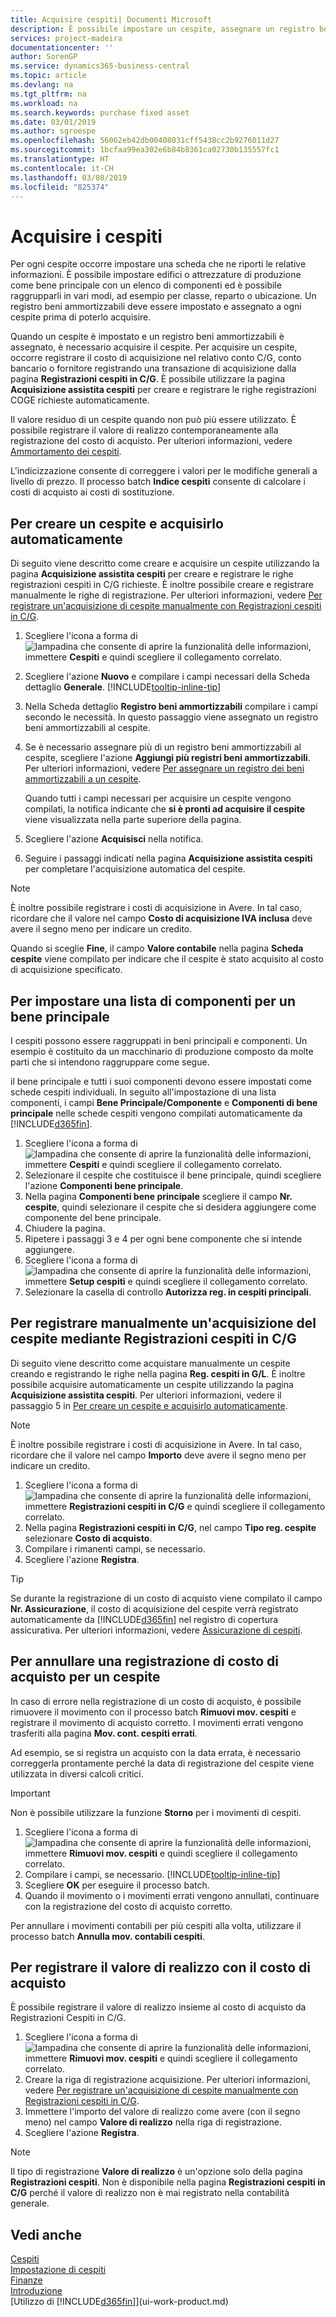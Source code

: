 ```yaml
---
title: Acquisire cespiti| Documenti Microsoft
description: È possibile impostare un cespite, assegnare un registro beni ammortizzabili e registrare il costo di acquisizione del cespite.
services: project-madeira
documentationcenter: ''
author: SorenGP
ms.service: dynamics365-business-central
ms.topic: article
ms.devlang: na
ms.tgt_pltfrm: na
ms.workload: na
ms.search.keywords: purchase fixed asset
ms.date: 03/01/2019
ms.author: sgroespe
ms.openlocfilehash: 56062eb42db00408031cff5438cc2b9276011d27
ms.sourcegitcommit: 1bcfaa99ea302e6b84b8361ca02730b135557fc1
ms.translationtype: HT
ms.contentlocale: it-CH
ms.lasthandoff: 03/08/2019
ms.locfileid: "825374"
---
```

# <a name="acquire-fixed-assets"></a>Acquisire i cespiti
Per ogni cespite occorre impostare una scheda che ne riporti le relative informazioni. È possibile impostare edifici o attrezzature di produzione come bene principale con un elenco di componenti ed è possibile raggrupparli in vari modi, ad esempio per classe, reparto o ubicazione. Un registro beni ammortizzabili deve essere impostato e assegnato a ogni cespite prima di poterlo acquisire.

Quando un cespite è impostato e un registro beni ammortizzabili è assegnato, è necessario acquisire il cespite. Per acquisire un cespite, occorre registrare il costo di acquisizione nel relativo conto C/G, conto bancario o fornitore registrando una transazione di acquisizione dalla pagina **Registrazioni cespiti in C/G**. È possibile utilizzare la pagina **Acquisizione assistita cespiti** per creare e registrare le righe registrazioni COGE richieste automaticamente.

Il valore residuo di un cespite quando non può più essere utilizzato. È possibile registrare il valore di realizzo contemporaneamente alla registrazione del costo di acquisto. Per ulteriori informazioni, vedere [Ammortamento dei cespiti](fa-how-depreciate-amortize.md).

L'indicizzazione consente di correggere i valori per le modifiche generali a livello di prezzo. Il processo batch **Indice cespiti** consente di calcolare i costi di acquisto ai costi di sostituzione.

## <a name="to-create-a-fixed-asset-and-acquire-it-automatically"></a>Per creare un cespite e acquisirlo automaticamente
Di seguito viene descritto come creare e acquisire un cespite utilizzando la pagina **Acquisizione assistita cespiti** per creare e registrare le righe registrazioni cespiti in C/G richieste. È inoltre possibile creare e registrare manualmente le righe di registrazione. Per ulteriori informazioni, vedere [Per registrare un'acquisizione di cespite manualmente con Registrazioni cespiti in C/G](fa-how-acquire.md#to-post-a-fixed-asset-acquisition-manually-with-the-fixed-asset-gl-journal).

1. Scegliere l'icona a forma di ![lampadina che consente di aprire la funzionalità delle informazioni](media/ui-search/search_small.png "Informazioni sull'operazione che si desidera eseguire"), immettere **Cespiti** e quindi scegliere il collegamento correlato.  
2. Scegliere l'azione **Nuovo** e compilare i campi necessari della Scheda dettaglio **Generale**. [!INCLUDE[tooltip-inline-tip](includes/tooltip-inline-tip_md.md)]
3. Nella Scheda dettaglio **Registro beni ammortizzabili** compilare i campi secondo le necessità. In questo passaggio viene assegnato un registro beni ammortizzabili al cespite.  
4. Se è necessario assegnare più di un registro beni ammortizzabili al cespite, scegliere l'azione **Aggiungi più registri beni ammortizzabili**. Per ulteriori informazioni, vedere [Per assegnare un registro dei beni ammortizzabili a un cespite](fa-how-setup-depreciation.md#to-assign-a-depreciation-book-to-a-fixed-asset).

    Quando tutti i campi necessari per acquisire un cespite vengono compilati, la notifica indicante che **si è pronti ad acquisire il cespite** viene visualizzata nella parte superiore della pagina.
5. Scegliere l'azione **Acquisisci** nella notifica.
6. Seguire i passaggi indicati nella pagina **Acquisizione assistita cespiti** per completare l'acquisizione automatica del cespite.

> [!NOTE]  
>   È inoltre possibile registrare i costi di acquisizione in Avere. In tal caso, ricordare che il valore nel campo **Costo di acquisizione IVA inclusa** deve avere il segno meno per indicare un credito.

Quando si sceglie **Fine**, il campo **Valore contabile** nella pagina **Scheda cespite** viene compilato per indicare che il cespite è stato acquisito al costo di acquisizione specificato.  

## <a name="to-set-up-a-component-list-for-a-main-asset"></a>Per impostare una lista di componenti per un bene principale
I cespiti possono essere raggruppati in beni principali e componenti. Un esempio è costituito da un macchinario di produzione composto da molte parti che si intendono raggruppare come segue.  

il bene principale e tutti i suoi componenti devono essere impostati come schede cespiti individuali. In seguito all'impostazione di una lista componenti, i campi **Bene Principale/Componente** e **Componenti di bene principale** nelle schede cespiti vengono compilati automaticamente da [!INCLUDE[d365fin](includes/d365fin_md.md)].

1. Scegliere l'icona a forma di ![lampadina che consente di aprire la funzionalità delle informazioni](media/ui-search/search_small.png "Informazioni sull'operazione che si desidera eseguire"), immettere **Cespiti** e quindi scegliere il collegamento correlato.
2. Selezionare il cespite che costituisce il bene principale, quindi scegliere l'azione **Componenti bene principale**.
3. Nella pagina **Componenti bene principale** scegliere il campo **Nr. cespite**, quindi selezionare il cespite che si desidera aggiungere come componente del bene principale.
4. Chiudere la pagina.
5. Ripetere i passaggi 3 e 4 per ogni bene componente che si intende aggiungere.
6. Scegliere l'icona a forma di ![lampadina che consente di aprire la funzionalità delle informazioni](media/ui-search/search_small.png "Informazioni sull'operazione che si desidera eseguire"), immettere **Setup cespiti** e quindi scegliere il collegamento correlato.
7. Selezionare la casella di controllo **Autorizza reg. in cespiti principali**.

## <a name="to-post-a-fixed-asset-acquisition-manually-with-the-fixed-asset-gl-journal"></a>Per registrare manualmente un'acquisizione del cespite mediante Registrazioni cespiti in C/G
Di seguito viene descritto come acquistare manualmente un cespite creando e registrando le righe nella pagina **Reg. cespiti in G/L**. È inoltre possibile acquisire automaticamente un cespite utilizzando la pagina **Acquisizione assistita cespiti**. Per ulteriori informazioni, vedere il passaggio 5 in [Per creare un cespite e acquisirlo automaticamente](fa-how-acquire.md#to-create-a-fixed-asset-and-acquire-it-automatically).

> [!NOTE]  
>   È inoltre possibile registrare i costi di acquisizione in Avere. In tal caso, ricordare che il valore nel campo **Importo** deve avere il segno meno per indicare un credito.

1. Scegliere l'icona a forma di ![lampadina che consente di aprire la funzionalità delle informazioni](media/ui-search/search_small.png "Informazioni sull'operazione che si desidera eseguire"), immettere **Registrazioni cespiti in C/G** e quindi scegliere il collegamento correlato.
2. Nella pagina **Registrazioni cespiti in C/G**, nel campo **Tipo reg. cespite** selezionare **Costo di acquisto**.
3. Compilare i rimanenti campi, se necessario.
4. Scegliere l'azione **Registra**.  

> [!TIP]  
>   Se durante la registrazione di un costo di acquisto viene compilato il campo **Nr. Assicurazione**, il costo di acquisizione del cespite verrà registrato automaticamente da [!INCLUDE[d365fin](includes/d365fin_md.md)] nel registro di copertura assicurativa. Per ulteriori informazioni, vedere [Assicurazione di cespiti](fa-how-insure.md).

## <a name="to-cancel-an-acquisition-cost-posting-for-one-fixed-asset"></a>Per annullare una registrazione di costo di acquisto per un cespite
In caso di errore nella registrazione di un costo di acquisto, è possibile rimuovere il movimento con il processo batch **Rimuovi mov. cespiti** e registrare il movimento di acquisto corretto. I movimenti errati vengono trasferiti alla pagina **Mov. cont. cespiti errati**.

Ad esempio, se si registra un acquisto con la data errata, è necessario correggerla prontamente perché la data di registrazione del cespite viene utilizzata in diversi calcoli critici.

> [!IMPORTANT]  
>   Non è possibile utilizzare la funzione **Storno** per i movimenti di cespiti.

1. Scegliere l'icona a forma di ![lampadina che consente di aprire la funzionalità delle informazioni](media/ui-search/search_small.png "Informazioni sull'operazione che si desidera eseguire"), immettere **Rimuovi mov. cespiti** e quindi scegliere il collegamento correlato.
2. Compilare i campi, se necessario. [!INCLUDE[tooltip-inline-tip](includes/tooltip-inline-tip_md.md)]
3. Scegliere **OK** per eseguire il processo batch.
4. Quando il movimento o i movimenti errati vengono annullati, continuare con la registrazione del costo di acquisto corretto.

Per annullare i movimenti contabili per più cespiti alla volta, utilizzare il processo batch **Annulla mov. contabili cespiti**.

## <a name="to-post-the-salvage-value-together-with-the-acquisition-cost"></a>Per registrare il valore di realizzo con il costo di acquisto
È possibile registrare il valore di realizzo insieme al costo di acquisto da Registrazioni Cespiti in C/G.    

1. Scegliere l'icona a forma di ![lampadina che consente di aprire la funzionalità delle informazioni](media/ui-search/search_small.png "Informazioni sull'operazione che si desidera eseguire"), immettere **Rimuovi mov. cespiti** e quindi scegliere il collegamento correlato.
2. Creare la riga di registrazione acquisizione. Per ulteriori informazioni, vedere [Per registrare un'acquisizione di cespite manualmente con Registrazioni cespiti in C/G](fa-how-acquire.md#to-post-a-fixed-asset-acquisition-manually-with-the-fixed-asset-gl-journal).
3. Immettere l'importo del valore di realizzo come avere (con il segno meno) nel campo **Valore di realizzo** nella riga di registrazione.
4. Scegliere l'azione **Registra**.

> [!NOTE]  
>   Il tipo di registrazione **Valore di realizzo** è un'opzione solo della pagina **Registrazioni cespiti**. Non è disponibile nella pagina **Registrazioni cespiti in C/G** perché il valore di realizzo non è mai registrato nella contabilità generale.

## <a name="see-also"></a>Vedi anche
[Cespiti](fa-manage.md)  
[Impostazione di cespiti](fa-setup.md)  
[Finanze](finance.md)  
[Introduzione](product-get-started.md)  
[Utilizzo di [!INCLUDE[d365fin](includes/d365fin_md.md)]](ui-work-product.md)
